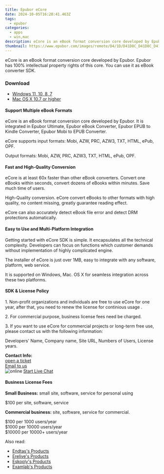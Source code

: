 ```yaml
---
title: Epubor eCore
date: 2024-10-05T16:28:41.463Z
tags: 
  - epubor
categories: 
  - apps
  - win,mac
description: eCore is an eBook format conversion core developed by Epubor. Epubor has 100% intellectual property rights of this core. You can use it as eBook converter SDK.
thumbnail: https://www.epubor.com/images/remote/D4/1D/D41D8C_D41D8C_D41D8C_D41D8C_D41D8C_EpuborConverter-box.jpg
---
```


eCore is an eBook format conversion core developed by Epubor. Epubor has 100% intellectual property rights of this core. You can use it as eBook converter SDK.

### Download

- [Windows 11, 10, 8, 7](https://download.epubor.com/ecore.zip)
- [Mac OS X 10.7 or higher](https://download.epubor.com/ecore.zip)

#### Support Multiple eBook Formats

eCore is an eBook format conversion core developed by Epubor. It is integrated in Epubor Ultimate, Epubor eBook Converter, Epubor EPUB to Kindle Converter, Epubor Mobi to EPUB Converter.

eCore supports input formats: Mobi, AZW, PRC, AZW3, TXT, HTML, ePub, OPF.

Output formats: Mobi, AZW, PRC, AZW3, TXT, HTML, ePub, OPF.

#### Fast and High-Quality Conversion

eCore is at least 60x faster than other eBook converters. Convert one eBooks within seconds, convert dozens of eBooks within minutes. Save much time of users.

High-Quality conversion. eCore convert eBooks to other formats with high quality, no content missing, greatly guarantee reading effect.

eCore can also accurately detect eBook file error and detect DRM protections automatically.

#### Easy to Use and Multi-Platform Integration

Getting started with eCore SDK is simple. It encapsulates all the technical complexity. Developers can focus on functions which customer demands without implementation of highly complicated engine.

The installer of eCore is just over 1MB, easy to integrate with any software, platform, web service.

It is supported on Windows, Mac. OS X for seamless integration across these two platforms.

#### SDK & License Policy

1\. Non-profit organizations and individuals are free to use eCore for one year, after that, you need to renew the license for continious usage .

2\. For commercial purpose, business license fees need be charged.

3\. If you want to use eCore for commercial projects or long-term free use, please contact us with the following information:

Developers' Name, Company name, Site URL, Numbers of Users, License years.

**Contact Info:**  
[open a ticket](hhttps://share.hsforms.com/1XMDdDw_CReqsb5-qCwX6fgc1yk8)  
[Email to us](mailto:support@epubor.com)  
 ![online](https://www.epubor.com/images/chat-icon.png "online") [Start Live Chat](http://chat.epubor.com/Chat/Live.aspx?sitename=epubor.com "Online")

#### Business License Fees

**Small Business:** small site, software, service for personal using

$100 per site, software, service

**Commercial business:** site, software, service for commercial.

$100 per 1000 users/year  
$1000 per 10000 users/year  
$10000 per 10000+ users/year

<ins class="adsbygoogle"
      style="display:block"
      data-ad-client="ca-pub-7571918770474297"
      data-ad-slot="8358498916"
      data-ad-format="auto"
      data-full-width-responsive="true"></ins>

<span class="atpl-alsoreadstyle">Also read:</span>
<div><ul>
<li><a href="https://tools.techidaily.com/endtas/products/"><u>Endtas's Products</u></a></li>
<li><a href="https://tools.techidaily.com/erelive/products/"><u>Erelive's Products</u></a></li>
<li><a href="https://tools.techidaily.com/eskooly/products/"><u>Eskooly's Products</u></a></li>
<li><a href="https://tools.techidaily.com/examlab/products/"><u>Examlab's Products</u></a></li>
</ul></div>

